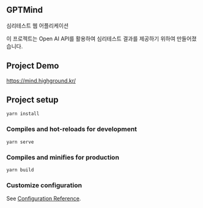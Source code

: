 ## GPTMind
심리테스트 웹 어플리케이션

이 프로젝트는 Open AI API를 활용하여 심리테스트 결과를 제공하기 위하여 만들어졌습니다.

## Project Demo
https://mind.highground.kr/

## Project setup

```
yarn install
```

### Compiles and hot-reloads for development

```
yarn serve
```

### Compiles and minifies for production

```
yarn build
```

### Customize configuration

See [Configuration Reference](https://cli.vuejs.org/config/).
